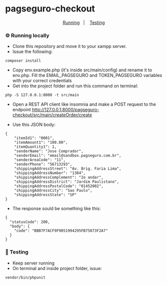 # pagseguro-checkout

<p align="center">
  <a href="#gear-running-locally">Running</a>&nbsp;&nbsp;&nbsp;|&nbsp;&nbsp;&nbsp;
  <a href="#test_tube-testing">Testing</a>
</p>

### :gear: Running locally

- Clone this repository and move it to your xampp server.
- Issue the following:
```
composer install
```
- Copy env.example.php (it's inside src/main/config) and rename it to env.php. Fill the EMAIL_PAGSEGURO and TOKEN_PAGSEGURO variables with your correct credentials
- Get into the project folder and run this command on terminal:
```
php -S 127.0.0.1:8000 -t src/main
```
- Open a REST API client like insomnia and make a POST request to the endpoint http://127.0.0.1:8000/pagseguro-checkout/src/main/createOrder/create 

- Use this JSON body: 
```
{
	"itemId1": "0001",
	"itemAmount1": "100.00",
	"itemQuantity1": 1,
	"senderName": "Jose Comprador",
	"senderEmail": "email@sandbox.pagseguro.com.br",
	"senderAreaCode": "11",
	"senderPhone": "56713293",
	"shippingAddressStreet": "Av. Brig. Faria Lima",
	"shippingAddressNumber": "1384",
	"shippingAddressComplement": "2o andar",
	"shippingAddressDistrict": "Jardim Paulistano",
	"shippingAddressPostalCode": "01452002",
	"shippingAddressCity": "Sao Paulo",
	"shippingAddressState": "SP"
}
```
- The response sould be something like this:
```
{
  "statusCode": 200,
  "body": {
    "code": "BBB7F7ACF9F9051994295FB75873F2A7"
  }
}
```

### :test_tube: Testing

- Keep server running
- On terminal and inside project folder, issue:
```
vendor/bin/phpunit
```
